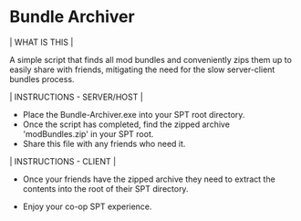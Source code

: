 # Bundle Archiver

| WHAT IS THIS |

A simple script that finds all mod bundles and conveniently zips them up to easily share with friends, mitigating the need for the slow server-client bundles process.

| INSTRUCTIONS - SERVER/HOST |

- Place the Bundle-Archiver.exe into your SPT root directory.
- Once the script has completed, find the zipped archive 'modBundles.zip' in your SPT root.
- Share this file with any friends who need it.

| INSTRUCTIONS - CLIENT |

- Once your friends have the zipped archive they need to extract the contents into the root of their SPT directory.

- Enjoy your co-op SPT experience.
